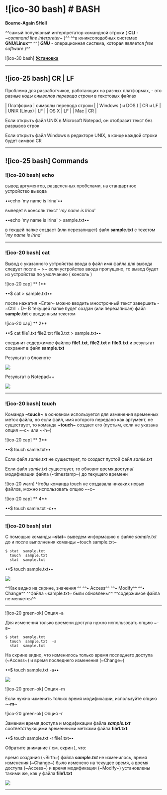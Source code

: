 # ![ico-30 bash] # BASH

**Bourne-Again SHell**

^^самый популярный интерпретатор командной строки ( **CLI** - _~command line interpreter~_ )^^
^^в юниксоподобных системах **GNU/Linux**^^
^^( **_GNU_** - операционная система, которая является _free software_ )^^

![ico-30 bash] [**Установка**](https://gitforwindows.org/)

____________________________________________________

## ![ico-25 bash] CR | LF

Проблема для разработчиков, работающих на разных платформах, -
это разные _коды символов перевода строки_ в текстовых файлах

| Платформа         | символы перевода строки |
| Windows ( и DOS ) | CR и LF                 |
| UNIX (Linux)      | LF                      |
| OS X              | LF                      |
| Mac               | CR                      |

Если открыть файл UNIX в Microsoft Notepad, он отобразит текст без разрывов строк

Если открыть файл Windows в редакторе UNIX, в конце каждой строки будет символ CR

____________________________________________________

## ![ico-25 bash] Commands

### ![ico-20 bash] echo

вывод аргументов, разделенных пробелами, на стандартное устройство вывода

••echo 'my name is Irina'••

выведет в консоль текст '_my name is Irina_'

••echo 'my name is Irina' > sample.txt••

в текщей папке создаст (или перезапишет) файл  **sample.txt**  с текстом '_my name is Irina_'

____________________________________________________

### ![ico-20 bash] cat

Вывод с указанного устройства ввода в файл
имя файла для вывода следует после ~ >~
если устройство ввода пропущено, то вывод будет из устройства по умолчанию ( консоль )

![ico-20 cap] ** 1**

••$ cat > sample.txt••

после нажатия ~Enter~ можно вводить мнострочный текст
завершить - ~Ctrl + D~
В текущей папке будет создан (или перезаписан) файл **sample.txt** с введенным текстом

![ico-20 cap] ** 2**

••$ cat file1.txt file2.txt file3.txt > sample.txt••

соединит содержимое файлов **file1.txt**, **file2.txt** и **file3.txt**
и результат сохранит в файл **sample.txt**

Результат в блокноте

![](illustrations/git-bash-cat.png)

Результат в Notepad++

![](illustrations/git-bash-cat-1.png)

____________________________________________________

### ![ico-20 bash] touch

Команда  **~touch~**  в основном используется для изменения временных меток файла,
но если файл, имя которого передано как аргумент, не существует,
то команда  **~touch~**  создает его
(пустым, если не указана опция  ~-c~  или  ~-h~)

![ico-20 cap] ** 3**

••$ touch samle.txt••

Если файл  _samle.txt_  не существует, то  создаст пустой файл  _samle.txt_

Если файл  _samle.txt_  существует, то  обновит время доступа/модификации файла (~timestamp~) до текущего времени

![ico-20 warn] Чтобы команда touch не создавала никаких новых файлов,  можно использовать опцию ~-c~

![ico-20 cap] ** 4**

••$ touch samle.txt  -c••

____________________________________________________

### ![ico-20 bash] stat

С помощью команды  **~stat~**  выведем информацию о файле  _sample.txt_ до и после выполнения команды ~touch  sample.txt~

~~~console
$ stat  sample.txt
  touch  sample.txt
  stat  sample.txt
~~~

••$ touch  sample.txt••

![](illustrations/git-bash-stat-1.png)


^^Как видно на скрине,  значения ^^
^^• Access^^
^^• Modify^^
^^• Change^^
^^файла ~sample.txt~ были обновлены^^
^^содержимое файла не меняется^^

____________________________________________________

![ico-20 green-ok] Опция  -a


Для изменения только времени доступа нужно использовать опцию  ~-a~

~~~console
$ stat  sample.txt
  touch  sample.txt  -a
  stat  sample.txt
~~~

На скрине видно, что изменилось только время последнего доступа (~Access~) и время последнего изменения (~Change~)

••$ touch  sample.txt  -a••

![](illustrations/git-bash-stat-2.png)

![ico-20 green-ok] Опция  -m

Если нужно изменить только время модификации, используйте опцию **~-m~**

![ico-20 green-ok] Опция  -r

Заменим время доступа и модификации файла  **_sample.txt_**
соответствующими временными метками файла **file1.txt**:

••$ touch sample.txt -r file1.txt••

Обратите внимание ( см. скрин ), что:

время создания (~Birth~) файла **_sample.txt_**  не изменилось,
время изменения (~Change~) было изменено на текущее время,
а время доступа (~Access~) и время модификации (~Modify~)
установлены такими же, как у файла **file1.txt**

![](illustrations/git-bash-stat-3.png)

____________________________________________________
